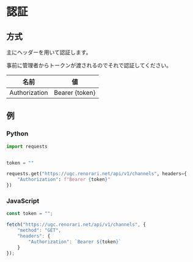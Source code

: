 # 認証

## 方式

主にヘッダーを用いて認証します。

事前に管理者からトークンが渡されるのでそれで認証してください。

| 名前 | 値 |
| ---- | ---- |
| Authorization | Bearer {token} |

## 例

### Python
```python
import requests


token = ""

requests.get("https://ugc.renorari.net/api/v1/channels", headers={
    "Authorization": f"Bearer {token}"
})
```

### JavaScript

```javascript
const token = "";

fetch("https://ugc.renorari.net/api/v1/channels", {
    "method": "GET",
    "headers": {
        "Authorization": `Bearer ${token}`
    }
});
```
